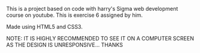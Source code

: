 This is a project based on code with harry's Sigma web development course on youtube.
This is exercise 6 assigned by him.

Made using HTML5 and CSS3.

NOTE: IT IS HIGHLY RECOMMENDED TO SEE IT ON A COMPUTER SCREEN AS THE DESIGN IS UNRESPONSIVE...
THANKS
